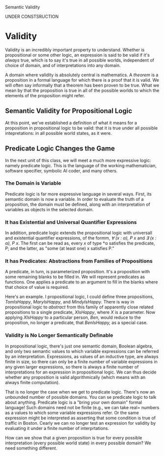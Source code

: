 Semantic Validity

UNDER CONSTSRUCTION

# Validity

<!-- toc -->

Validity is an incredibly important property to understand.
Whether is propositional or some other logic, an expression is
said to be valid if it's *always* true, which is to say it's
true in all possible worlds, independent of choice of domain,
and of interpretations into any domain.

A domain where validity is absolutely central is mathematics.
A *theorem* is a proposition in a formal language for which
there is a proof that it is valid. We will often say informally
that a theorem has been proven to be true. What we mean by that
the proposition is true in all of the possible worlds to which
the elements of the proposition might refer.

## Semantic Validity for Propositional Logic

At this point, we've established a definition of what it means
for a proposition in propositional logic to be valid: that it
is true under all possible intepretations: in all possible world
states, as it were.

## Predicate Logic Changes the Game

In the next unit of this class, we will meet a much more
expressive logic: namely predicate logic. This is the language
of the working mathematician, software specifier, symbolic AI
coder, and many others.

### The Domain is Variable

Predicate logic is far more expressive language in several
ways. First, its semantic domain is now a variable. In order
to evaluate the truth of a proposition, the domain must be
defined, along with an interpretation of variables as objects
in the selected domain.

### It has Existential and Universal Quantifier Expressions
In addition, predicate logic extends the propositional logic
with universall and existential quantifier expressions, of the
formm, *∀ (x : α), P x* and *∃ (x : α), P x*. The first can be
read as, every *x* of type *α satisfies the predicate, P; and
the latter, as "some (at least one) x satisfies P."

### It has Predicates: Abstractions from Families of Propositions

A predicate, in turn, is parameterized proposition. It's
a proposition with some remaining blanks to be filled in.
We will represent predicates as functions. One applies a
predicate to an argument to fill in the blanks where that
choice of value is required.

Here's an example. I propositional logic, I could define
three propositions, *TomIsHappy*, *MaryIsHappy*, and
*MindyIsHappy*. There is way in propositional logic to
*abstract* from this family of apparently close related
propositions to a single predicate, *XIsHappy*, where
*X* is a parameter. Now applying *XIsHappy* to a
particular person, *Ben*, would reduce to the proposition,
no longer a predicate, that *BenIsHappy,* as a special case.

### Validity is No Longer Semantically Definable

In propositional logic, there's just one semantic domain,
Boolean algebra, and only two semantic values to which
variable expressions can be referred by an interpretation.
Expressions, as values of an inductive type, are always
finite in size, so there can only be a finite number of
variable expressions in any given larger expressions, so
there is always a finite number of interpretations for
an expression in propositional logic. We can thus decide
whether any proposition is valid algorithmically (which
means with an always finite computation).

That is no longer the case when we get to predicate logic.
There's now an unbounded number of possible domains. You
can se predicate logic to talk about anything. Predicate
logic is a "bring your own domain" formal language! Such
domains need not be finite (e.g., we can take real= numbers
as a values to which some variable expressions refer. Or
the same expression might be interpreted as asserting that
some condition is true of traffic in Boston. Cearly we can
no longer test an expression for validity by evaluating it
under a finite number of interprtations.

How can we show that a given proposition is true for every
possible interpretation (every possible world state) in
every possible domain? We need something different.
